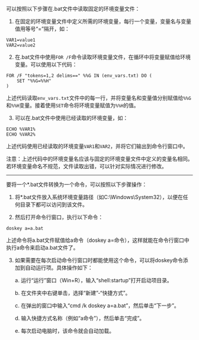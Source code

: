 可以按照以下步骤在.bat文件中读取固定的环境变量文件：

1. 在固定的环境变量文件中定义所需的环境变量，每行一个变量，变量名与变量值用等号“=”隔开，如：

```
VAR1=value1
VAR2=value2
```

2. 在.bat文件中使用`FOR /F`命令读取环境变量文件，在循环中将变量赋值给环境变量。可以使用以下代码：

```
FOR /F "tokens=1,2 delims==" %%G IN (env_vars.txt) DO (
    SET "%%G=%%H"
)
```

上述代码读取`env_vars.txt`文件中的每一行，并将变量名和变量值分别赋值给`%%G`和`%%H`变量。接着使用`SET`命令将环境变量赋值为`%%H`的值。

3. 可以在.bat文件中使用已经读取的环境变量，如：

```
ECHO %VAR1%
ECHO %VAR2%
```

上述代码使用已经读取的环境变量`VAR1`和`VAR2`，并将它们输出到命令行窗口中。

注意：上述代码中的环境变量名应该与固定的环境变量文件中定义的变量名相同。若环境变量命名不规范，文件读取出错，可以针对实际情况进行修改。




-------------------------


要将一个*.bat文件转换为一个命令，可以按照以下步骤操作：

1. 将*.bat文件放入系统环境变量路径（如C:\Windows\System32），以便在任何目录下都可以访问到该文件。

2. 然后打开命令行窗口，执行以下命令：

```
doskey a=a.bat
```

上述命令将a.bat文件赋值给a命令（doskey a=命令），这样就能在命令行窗口中执行a命令来启动a.bat文件了。

3. 如果需要在每次启动命令行窗口时都能使用这个命令，可以将doskey命令添加到自动运行项。具体操作如下：

   a. 运行“运行”窗口（Win+R），输入“shell:startup”打开启动项目录。

   b. 在文件夹中右键单击，选择“新建”-“快捷方式”。

   c. 在弹出的窗口中输入“cmd /k doskey a=a.bat”，然后单击“下一步”。

   d. 输入快捷方式名称（例如“a命令”），然后单击“完成”。

   e. 每次启动电脑时，该命令就会自动加载。







